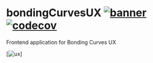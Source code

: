 # bondingCurvesUX [![banner](https://travis-ci.org/Superjo149/bondingCurvesUX.svg?branch=master)](https://travis-ci.org/Superjo149/bondingCurvesUX) [![codecov](https://codecov.io/gh/Superjo149/bondingCurvesUX/branch/master/graph/badge.svg)](https://codecov.io/gh/Superjo149/bondingCurvesUX)
Frontend application for Bonding Curves UX

[![ux](https://camo.githubusercontent.com/a30a16d25ba596dc9d29cab06649ba1c74be6833/68747470733a2f2f7468756d62732e6766796361742e636f6d2f576569676874795365636f6e6468616e64416e61636f6e64612d73697a655f726573747269637465642e676966)]
